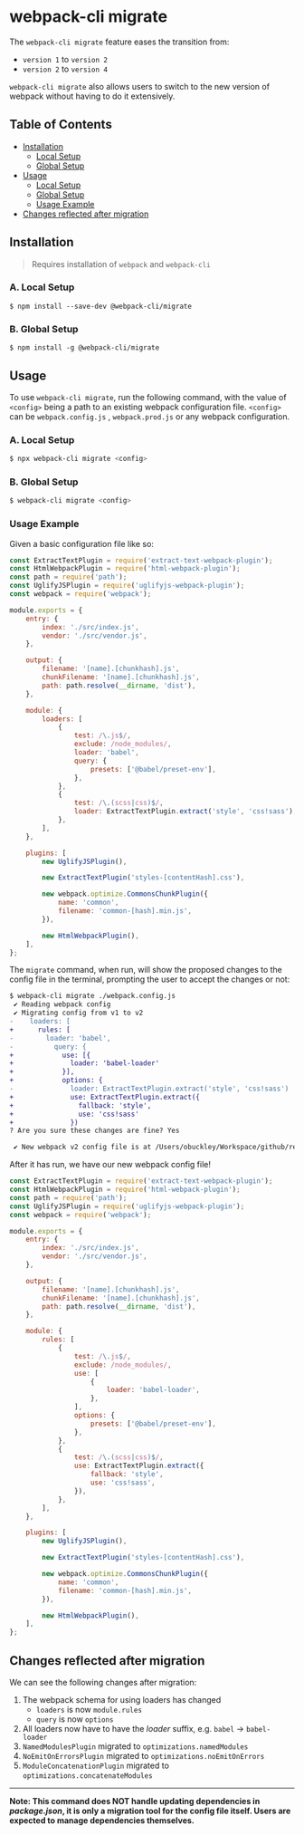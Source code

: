 # webpack-cli migrate

The `webpack-cli migrate` feature eases the transition from:

-   `version 1` to `version 2`
-   `version 2` to `version 4`

`webpack-cli migrate` also allows users to switch to the new version of webpack without having to do it extensively.

## Table of Contents

-   [Installation](#installation)
    -   [Local Setup](#local-setup)
    -   [Global Setup](#global-setup)
-   [Usage](#usage)
    -   [Local Setup](#local-setup)
    -   [Global Setup](#global-setup)
    -   [Usage Example](#usage-example)
-   [Changes reflected after migration](#changes-reflected-after-migration)

## Installation

> Requires installation of `webpack` and `webpack-cli`

### A. Local Setup

```shell
$ npm install --save-dev @webpack-cli/migrate
```

### B. Global Setup

```shell
$ npm install -g @webpack-cli/migrate
```

## Usage

To use `webpack-cli migrate`, run the following command, with the value of `<config>` being a path to an existing webpack configuration file. `<config>` can be `webpack.config.js` , `webpack.prod.js` or any webpack configuration.

### A. Local Setup

```bash
$ npx webpack-cli migrate <config>
```

### B. Global Setup

```bash
$ webpack-cli migrate <config>
```

### Usage Example

Given a basic configuration file like so:

```javascript
const ExtractTextPlugin = require('extract-text-webpack-plugin');
const HtmlWebpackPlugin = require('html-webpack-plugin');
const path = require('path');
const UglifyJSPlugin = require('uglifyjs-webpack-plugin');
const webpack = require('webpack');

module.exports = {
    entry: {
        index: './src/index.js',
        vendor: './src/vendor.js',
    },

    output: {
        filename: '[name].[chunkhash].js',
        chunkFilename: '[name].[chunkhash].js',
        path: path.resolve(__dirname, 'dist'),
    },

    module: {
        loaders: [
            {
                test: /\.js$/,
                exclude: /node_modules/,
                loader: 'babel',
                query: {
                    presets: ['@babel/preset-env'],
                },
            },
            {
                test: /\.(scss|css)$/,
                loader: ExtractTextPlugin.extract('style', 'css!sass'),
            },
        ],
    },

    plugins: [
        new UglifyJSPlugin(),

        new ExtractTextPlugin('styles-[contentHash].css'),

        new webpack.optimize.CommonsChunkPlugin({
            name: 'common',
            filename: 'common-[hash].min.js',
        }),

        new HtmlWebpackPlugin(),
    ],
};
```

The `migrate` command, when run, will show the proposed changes to the config file in the terminal, prompting the user to
accept the changes or not:

```diff
$ webpack-cli migrate ./webpack.config.js
 ✔ Reading webpack config
 ✔ Migrating config from v1 to v2
-    loaders: [
+      rules: [
-        loader: 'babel',
-          query: {
+            use: [{
+              loader: 'babel-loader'
+            }],
+            options: {
-              loader: ExtractTextPlugin.extract('style', 'css!sass')
+              use: ExtractTextPlugin.extract({
+                fallback: 'style',
+                use: 'css!sass'
+              })
? Are you sure these changes are fine? Yes

 ✔︎ New webpack v2 config file is at /Users/obuckley/Workspace/github/repos/webpack-migrate-sandbox/webpack.config.js
```

After it has run, we have our new webpack config file!

```javascript
const ExtractTextPlugin = require('extract-text-webpack-plugin');
const HtmlWebpackPlugin = require('html-webpack-plugin');
const path = require('path');
const UglifyJSPlugin = require('uglifyjs-webpack-plugin');
const webpack = require('webpack');

module.exports = {
    entry: {
        index: './src/index.js',
        vendor: './src/vendor.js',
    },

    output: {
        filename: '[name].[chunkhash].js',
        chunkFilename: '[name].[chunkhash].js',
        path: path.resolve(__dirname, 'dist'),
    },

    module: {
        rules: [
            {
                test: /\.js$/,
                exclude: /node_modules/,
                use: [
                    {
                        loader: 'babel-loader',
                    },
                ],
                options: {
                    presets: ['@babel/preset-env'],
                },
            },
            {
                test: /\.(scss|css)$/,
                use: ExtractTextPlugin.extract({
                    fallback: 'style',
                    use: 'css!sass',
                }),
            },
        ],
    },

    plugins: [
        new UglifyJSPlugin(),

        new ExtractTextPlugin('styles-[contentHash].css'),

        new webpack.optimize.CommonsChunkPlugin({
            name: 'common',
            filename: 'common-[hash].min.js',
        }),

        new HtmlWebpackPlugin(),
    ],
};
```

## Changes reflected after migration

We can see the following changes after migration:

1.  The webpack schema for using loaders has changed
    -   `loaders` is now `module.rules`
    -   `query` is now `options`
2.  All loaders now have to have the _loader_ suffix, e.g. `babel` -> `babel-loader`
3.  `NamedModulesPlugin` migrated to `optimizations.namedModules`
4.  `NoEmitOnErrorsPlugin` migrated to `optimizations.noEmitOnErrors`
5.  `ModuleConcatenationPlugin` migrated to `optimizations.concatenateModules`

---

**Note: This command does NOT handle updating dependencies in _package.json_, it is only a migration tool for the config
file itself. Users are expected to manage dependencies themselves.**
